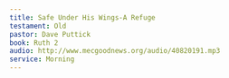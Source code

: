 ```yaml
---
title: Safe Under His Wings-A Refuge
testament: Old
pastor: Dave Puttick
book: Ruth 2
audio: http://www.mecgoodnews.org/audio/40820191.mp3
service: Morning
---
```

